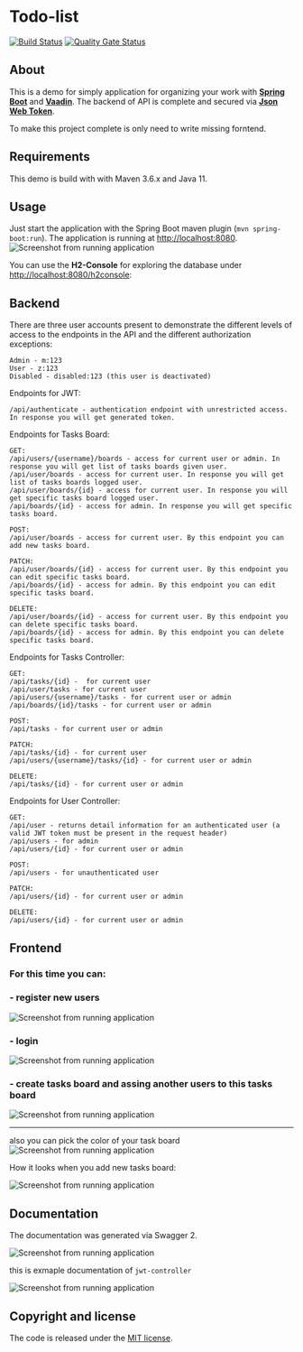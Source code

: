 # Todo-list

[![Build Status](https://travis-ci.org/marcin007/todo-list.svg?branch=master)](https://travis-ci.org/github/marcin007/todo-list)
[![Quality Gate Status](https://sonarcloud.io/api/project_badges/measure?project=com.marcinwo.todolist%3Atodo-list&metric=alert_status)](https://sonarcloud.io/dashboard?id=com.marcinwo.todolist%3Atodo-list)

## About

This is a demo for simply application for organizing your work with 
**[Spring Boot](https://spring.io/projects/spring-boot)**
and
**[Vaadin](https://vaadin.com/docs/)**.
The backend of API is complete and secured via
**[Json Web Token](https://jwt.io/)**.

To make this project complete is only need to write missing forntend.

## Requirements
This demo is build with with Maven 3.6.x and Java 11.

## Usage
Just start the application with the Spring Boot maven plugin (`mvn spring-boot:run`). The application is
running at [http://localhost:8080](http://localhost:8080).
![Screenshot from running application](todo_pic/h2console.png?raw=true "H2 Console")

You can use the **H2-Console** for exploring the database under [http://localhost:8080/h2console](http://localhost:8080/h2console):

## Backend

There are three user accounts present to demonstrate the different levels of access to the endpoints in the API and the different authorization exceptions:

```
Admin - m:123
User - z:123
Disabled - disabled:123 (this user is deactivated)
```

Endpoints for JWT:
```
/api/authenticate - authentication endpoint with unrestricted access. In response you will get generated token.
```
Endpoints for Tasks Board:
```
GET:
/api/users/{username}/boards - access for current user or admin. In response you will get list of tasks boards given user.
/api/user/boards - access for current user. In response you will get list of tasks boards logged user.
/api/user/boards/{id} - access for current user. In response you will get specific tasks board logged user.
/api/boards/{id} - access for admin. In response you will get specific tasks board.

POST:
/api/user/boards - access for current user. By this endpoint you can add new tasks board.

PATCH:
/api/user/boards/{id} - access for current user. By this endpoint you can edit specific tasks board.
/api/boards/{id} - access for admin. By this endpoint you can edit specific tasks board.

DELETE:
/api/user/boards/{id} - access for current user. By this endpoint you can delete specific tasks board.
/api/boards/{id} - access for admin. By this endpoint you can delete specific tasks board.

```
Endpoints for Tasks Controller:
```
GET:
/api/tasks/{id} -  for current user
/api/user/tasks - for current user
/api/users/{username}/tasks - for current user or admin
/api/boards/{id}/tasks - for current user or admin

POST:
/api/tasks - for current user or admin

PATCH:
/api/tasks/{id} - for current user
/api/users/{username}/tasks/{id} - for current user or admin

DELETE:
/api/tasks/{id} - for current user or admin
```
Endpoints for User Controller:
```
GET:
/api/user - returns detail information for an authenticated user (a valid JWT token must be present in the request header)
/api/users - for admin
/api/users/{id} - for current user or admin

POST:
/api/users - for unauthenticated user

PATCH:
/api/users/{id} - for current user or admin

DELETE:
/api/users/{id} - for current user or admin
```

## Frontend

### For this time you can:
### - register new users
![Screenshot from running application](todo_pic/register.png?raw=true "H2 Console")

### - login 
![Screenshot from running application](todo_pic/login.png?raw=true "H2 Console")

### - create tasks board and assing another users to this tasks board 
![Screenshot from running application](todo_pic/createNewBoard.png?raw=true "H2 Console")


-------------------------------------------------------------------------------------------


also you can pick the color of your task board
![Screenshot from running application](todo_pic/exampleDataForCreateNewBoard.png?raw=true "H2 Console")

How it looks when you add new tasks board:

![Screenshot from running application](todo_pic/boards.png?raw=true "H2 Console")

## Documentation

The documentation was generated via Swagger 2.

![Screenshot from running application](todo_pic/swaggerPic2.png?raw=true "H2 Console")

this is exmaple documentation of ```jwt-controller```

![Screenshot from running application](todo_pic/swaggerPic1.png?raw=true "H2 Console")

## Copyright and license

The code is released under the [MIT license](LICENSE?raw=true).
